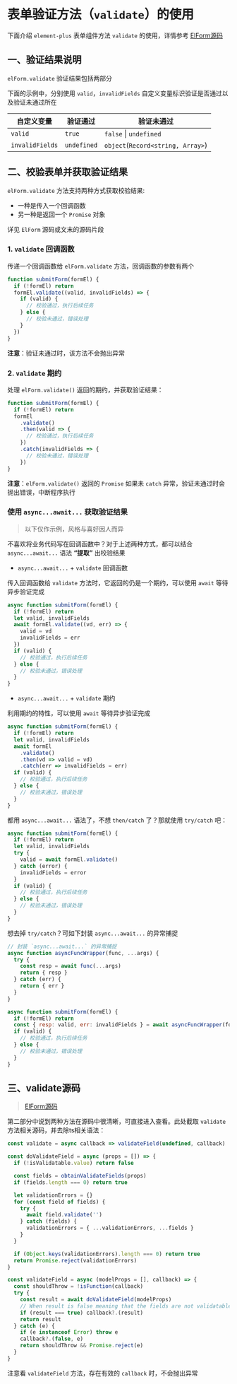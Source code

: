 # 表单验证方法（`validate`）的使用

下面介绍 `element-plus` 表单组件方法 `validate` 的使用，详情参考 [ElForm源码](https://github.com/element-plus/element-plus/blob/dev/packages/components/form/src/form.vue)

## 一、验证结果说明

`elForm.validate` 验证结果包括两部分

下面的示例中，分别使用 `valid`，`invalidFields` 自定义变量标识验证是否通过以及验证未通过所在

| 自定义变量 | 验证通过 | 验证未通过 |
| --- | --- | --- |
| `valid` | `true` | `false` \| `undefined` |
| `invalidFields` | `undefined` | `object`(`Record<string, Array>`) |

## 二、校验表单并获取验证结果

`elForm.validate` 方法支持两种方式获取校验结果:

- 一种是传入一个回调函数
- 另一种是返回一个 `Promise` 对象

详见 `ElForm` 源码或文末的源码片段

### 1. `validate` 回调函数

传递一个回调函数给 `elForm.validate` 方法，回调函数的参数有两个

```js
function submitForm(formEl) {
  if (!formEl) return
  formEl.validate((valid, invalidFields) => {
    if (valid) {
      // 校验通过，执行后续任务
    } else {
      // 校验未通过，错误处理
    }
  })
}
```

**注意**：验证未通过时，该方法不会抛出异常

### 2. `validate` 期约

处理 `elForm.validate()` 返回的期约，并获取验证结果：

```js
function submitForm(formEl) {
  if (!formEl) return
  formEl
    .validate()
    .then(valid => {
      // 校验通过，执行后续任务
    })
    .catch(invalidFields => {
      // 校验未通过，错误处理
    })
}
```

**注意**：`elForm.validate()` 返回的 `Promise` 如果未 `catch` 异常，验证未通过时会抛出错误，中断程序执行

### 使用 `async...await...` 获取验证结果

> 以下仅作示例，风格与喜好因人而异

不喜欢将业务代码写在回调函数中？对于上述两种方式，都可以结合 `async...await...` 语法 **“提取”** 出校验结果

- `async...await...` + `validate` 回调函数

传入回调函数给 `validate` 方法时，它返回的仍是一个期约，可以使用 `await` 等待异步验证完成

```js
async function submitForm(formEl) {
  if (!formEl) return
  let valid, invalidFields
  await formEl.validate((vd, err) => {
    valid = vd
    invalidFields = err
  })
  if (valid) {
    // 校验通过，执行后续任务
  } else {
    // 校验未通过，错误处理
  }
}
```

- `async...await...` + `validate` 期约

利用期约的特性，可以使用 `await` 等待异步验证完成

```js
async function submitForm(formEl) {
  if (!formEl) return
  let valid, invalidFields
  await formEl
    .validate()
    .then(vd => valid = vd)
    .catch(err => invalidFields = err)
  if (valid) {
    // 校验通过，执行后续任务
  } else {
    // 校验未通过，错误处理
  }
}
```

都用 `async...await...` 语法了，不想 `then/catch` 了？那就使用 `try/catch` 吧：

```js
async function submitForm(formEl) {
  if (!formEl) return
  let valid, invalidFields
  try {
    valid = await formEl.validate()
  } catch (error) {
    invalidFields = error
  }
  if (valid) {
    // 校验通过，执行后续任务
  } else {
    // 校验未通过，错误处理
  }
}
```

想去掉 `try/catch`？可如下封装 `async...await...` 的异常捕捉

```js
// 封装 `async...await...` 的异常捕捉
async function asyncFuncWrapper(func, ...args) {
  try {
    const resp = await func(...args)
    return { resp }
  } catch (err) {
    return { err }
  }
}

async function submitForm(formEl) {
  if (!formEl) return
  const { resp: valid, err: invalidFields } = await asyncFuncWrapper(formEl.validate)
  if (valid) {
    // 校验通过，执行后续任务
  } else {
    // 校验未通过，错误处理
  }
}
```

## 三、validate源码

> [ElForm源码](https://github.com/element-plus/element-plus/blob/dev/packages/components/form/src/form.vue)

第二部分中说到两种方法在源码中很清晰，可直接进入查看。此处截取 `validate` 方法相关源码，并去除ts相关语法：

```js
const validate = async callback => validateField(undefined, callback)

const doValidateField = async (props = []) => {
  if (!isValidatable.value) return false

  const fields = obtainValidateFields(props)
  if (fields.length === 0) return true

  let validationErrors = {}
  for (const field of fields) {
    try {
      await field.validate('')
    } catch (fields) {
      validationErrors = { ...validationErrors, ...fields }
    }
  }

  if (Object.keys(validationErrors).length === 0) return true
  return Promise.reject(validationErrors)
}

const validateField = async (modelProps = [], callback) => {
  const shouldThrow = !isFunction(callback)
  try {
    const result = await doValidateField(modelProps)
    // When result is false meaning that the fields are not validatable
    if (result === true) callback?.(result)
    return result
  } catch (e) {
    if (e instanceof Error) throw e
    callback?.(false, e)
    return shouldThrow && Promise.reject(e)
  }
}
```

注意看 `validateField` 方法，存在有效的 `callback` 时，不会抛出异常
